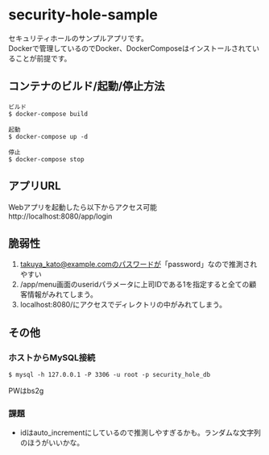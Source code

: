# security-hole-sample
セキュリティホールのサンプルアプリです。  
Dockerで管理しているのでDocker、DockerComposeはインストールされていることが前提です。

## コンテナのビルド/起動/停止方法
```
ビルド
$ docker-compose build

起動
$ docker-compose up -d

停止
$ docker-compose stop
```  

## アプリURL
Webアプリを起動したら以下からアクセス可能  
http://localhost:8080/app/login

## 脆弱性
1. takuya_kato@example.comのパスワードが「password」なので推測されやすい
2. /app/menu画面のuseridパラメータに上司IDである1を指定すると全ての顧客情報がみれてしまう。
3. localhost:8080/にアクセスでディレクトリの中がみれてしまう。


## その他
### ホストからMySQL接続
```
$ mysql -h 127.0.0.1 -P 3306 -u root -p security_hole_db
```
PWはbs2g

### 課題
* idはauto_incrementにしているので推測しやすぎるかも。ランダムな文字列のほうがいいかな。
